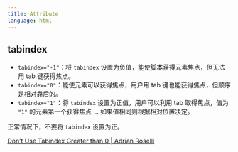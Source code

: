 ```yaml
---
title: Attribute
language: html
---
```


## tabindex

- `tabindex="-1"`：将 `tabindex` 设置为负值，能使脚本获得元素焦点，但无法用 tab 键获得焦点。
- `tabindex="0"`：能使元素可以获得焦点，用户用 tab 键也能获得焦点，但顺序是相对靠后的。
- `tabindex="1"`：将 `tabindex` 设置为正值，用户可以利用 tab 取得焦点，值为 `"1"` 的元素第一个获得焦点 ... 如果值相同则根据相对位置决定。

正常情况下，不要将 `tabindex` 设置为正。

[Don’t Use Tabindex Greater than 0 \| Adrian Roselli](http://adrianroselli.com/2014/11/dont-use-tabindex-greater-than-0.html)
